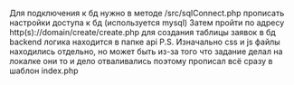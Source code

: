 Для подключения к бд нужно в методе /src/sqlConnect.php прописать настройки доступа к бд (используется mysql)
Затем пройти по адресу http(s)://domain/create/create.php для создания таблицы заявок в бд
backend логика находится в папке api
P.S. Изначально css и js файлы находились отдельно, но может быть из-за того что задание делал на локалке они то и дело отваливались поэтому прописал всё сразу в шаблон index.php